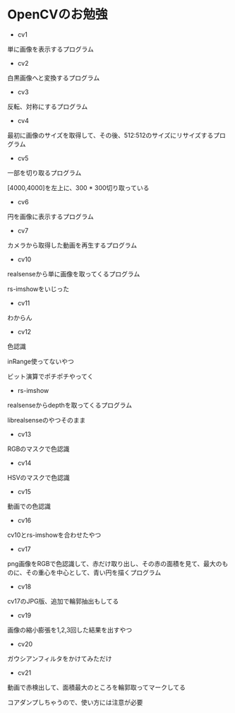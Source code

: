 # OpenCVのお勉強

- cv1

単に画像を表示するプログラム

- cv2

白黒画像へと変換するプログラム

- cv3

反転、対称にするプログラム

- cv4

最初に画像のサイズを取得して、その後、512:512のサイズにリサイズするプログラム

- cv5

一部を切り取るプログラム

[4000,4000]を左上に、300 * 300切り取っている

- cv6

円を画像に表示するプログラム

- cv7

カメラから取得した動画を再生するプログラム

- cv10

realsenseから単に画像を取ってくるプログラム

rs-imshowをいじった

- cv11

わからん

- cv12

色認識

inRange使ってないやつ

ビット演算でポチポチやってく

- rs-imshow

realsenseからdepthを取ってくるプログラム

librealsenseのやつそのまま

- cv13

RGBのマスクで色認識

- cv14

HSVのマスクで色認識

- cv15

動画での色認識

- cv16

cv10とrs-imshowを合わせたやつ

- cv17

png画像をRGBで色認識して、赤だけ取り出し、その赤の面積を見て、最大のものに、その重心を中心として、青い円を描くプログラム

- cv18

cv17のJPG版、追加で輪郭抽出もしてる

- cv19

画像の縮小膨張を1,2,3回した結果を出すやつ

- cv20

ガウシアンフィルタをかけてみただけ

- cv21

動画で赤検出して、面積最大のところを輪郭取ってマークしてる

コアダンプしちゃうので、使い方には注意が必要
